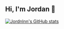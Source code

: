 ## Hi, I'm Jordan 👋 
[![Jordnlnn's GitHub stats](https://github-readme-stats.vercel.app/api?username=jordnlnn&show_icons=true&theme=transparent)](https://github.com/jordnlnn/github-readme-stats)
<!--
**jordnlnn/jordnlnn** is a ✨ _special_ ✨ repository because its `README.md` (this file) appears on your GitHub profile.

Here are some ideas to get you started:

- 🔭 I’m currently working on ...
- 🌱 I’m currently learning ...
- 👯 I’m looking to collaborate on ...
- 🤔 I’m looking for help with ...
- 💬 Ask me about ...
- 📫 How to reach me: ...
- 😄 Pronouns: ...
- ⚡ Fun fact: ...
-->
